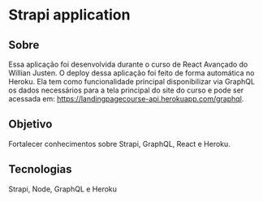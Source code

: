# Strapi application

## Sobre 

Essa aplicação foi desenvolvida durante o curso de React Avançado do Willian Justen. O deploy dessa aplicação foi feito de forma automática no Heroku. Ela tem como funcionalidade principal disponibilizar via GraphQL os dados necessários para a tela principal do site do curso e pode ser acessada em: https://landingpagecourse-api.herokuapp.com/graphql.

## Objetivo

Fortalecer conhecimentos sobre Strapi, GraphQL, React e Heroku.

## Tecnologias

Strapi, Node, GraphQL e Heroku
